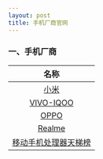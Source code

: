 ```yaml
---
layout: post
title: 手机厂商官网
---
```


### 一、手机厂商

|                          名称                          |
| :----------------------------------------------------: |
|              [小米](https://www.mi.com/)               |
|           [VIVO-IQOO](https://www.vivo.com/)           |
|            [OPPO](https://www.oppo.com/cn/)            |
|          [Realme](https://www.realme.com/cn/)          |
| [移动手机处理器天梯榜](https://www.socpk.com/allperf/) |

